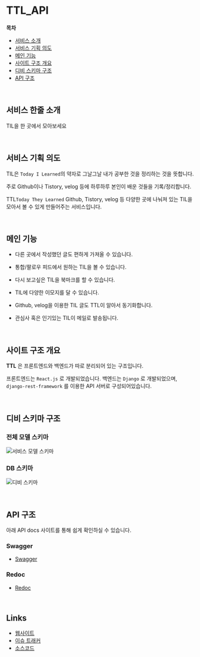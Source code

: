 # TTL_API


**목차**
- [서비스 소개](#서비스-소개)
- [서비스 기획 의도](#서비스-기획-의도)
- [메인 기능](#메인-기능)
- [사이트 구조 개요](#사이트-구조-개요)
- [디비 스키마 구조](#디비-스키마-구조)
- [API 구조](#API-구조) 

<br />

## 서비스 한줄 소개
TIL을 한 곳에서 모아보세요


<br />

## 서비스 기획 의도

TIL은 `Today I Learned`의 약자로 그날그날 내가 공부한 것을 정리하는 것을 뜻합니다.

주로 Github이나 Tistory, velog 등에 하루하루 본인이 배운 것들을 기록/정리합니다.

TTL`Today They Learned` Github, Tistory, velog 등 다양한 곳에 나눠져 있는 TIL을 모아서 볼 수 있게 만들어주는 서비스입니다.


<br />

## 메인 기능 

- 다른 곳에서 작성했던 글도 편하게 가져올 수 있습니다.

- 통합/팔로우 피드에서 원하는 TIL을 볼 수 있습니다.

- 다시 보고싶은 TIL을 북마크를 할 수 있습니다.

- TIL에 다양한 이모지를 달 수 있습니다.

- Github, velog을 이용한 TIL 글도 TTL이 알아서 동기화합니다.

- 관심사 혹은 인기있는 TIL이 메일로 발송됩니다.

<br />

## 사이트 구조 개요

**TTL** 은 프론트엔드와 백엔드가 따로 분리되어 있는 구조입니다.

프론트엔드는 `React.js` 로 개발되었습니다.
백엔드는 `Django` 로 개발되었으며, `django-rest-framework` 를 이용한 API 서버로 구성되어있습니다.

<br />

## 디비 스키마 구조

### 전체 모델 스키마
![서비스 모델 스키마](.total_model.png)

### DB 스키마
![디비 스키마](.model.png)


<br />

## API 구조

아래 API docs 사이트를 통해 쉽게 확인하실 수 있습니다.
### Swagger
- [Swagger](https://api.todaytheylearn.com/) 

### Redoc
- [Redoc](https://api.todaytheylearn.com/redoc/) 

<br />

## Links

* [웹사이트](https://todaytheylearn.com/)
* [이슈 트래커](https://github.com/today-they-learned/ttl_api/issues)
* [소스코드](https://github.com/today-they-learned/ttl_api)
